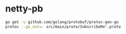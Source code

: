 # netty-pb  

```bash
go get -u github.com/golang/protobuf/protoc-gen-go
protoc --go_out=. src/main/proto/SubscribeRe*.proto 
```